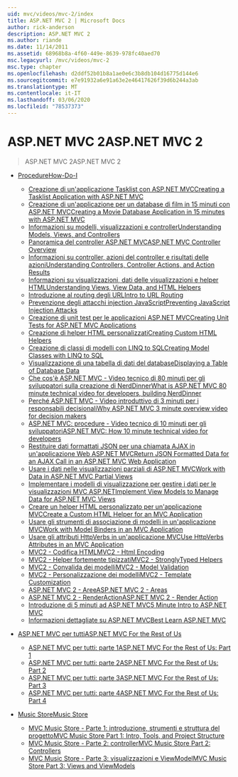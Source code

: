 ```yaml
---
uid: mvc/videos/mvc-2/index
title: ASP.NET MVC 2 | Microsoft Docs
author: rick-anderson
description: ASP.NET MVC 2
ms.author: riande
ms.date: 11/14/2011
ms.assetid: 68968b8a-4f60-449e-8639-978fc40aed70
msc.legacyurl: /mvc/videos/mvc-2
msc.type: chapter
ms.openlocfilehash: d2ddf52b01b8a1ae0e6c3b8db104d16775d144e6
ms.sourcegitcommit: e7e91932a6e91a63e2e46417626f39d6b244a3ab
ms.translationtype: MT
ms.contentlocale: it-IT
ms.lasthandoff: 03/06/2020
ms.locfileid: "78537373"
---
```

# <a name="aspnet-mvc-2"></a><span data-ttu-id="9e073-103">ASP.NET MVC 2</span><span class="sxs-lookup"><span data-stu-id="9e073-103">ASP.NET MVC 2</span></span>

> <span data-ttu-id="9e073-104">ASP.NET MVC 2</span><span class="sxs-lookup"><span data-stu-id="9e073-104">ASP.NET MVC 2</span></span>

- [<span data-ttu-id="9e073-105">Procedure</span><span class="sxs-lookup"><span data-stu-id="9e073-105">How-Do-I</span></span>](how-do-i/index.md)

    - [<span data-ttu-id="9e073-106">Creazione di un'applicazione Tasklist con ASP.NET MVC</span><span class="sxs-lookup"><span data-stu-id="9e073-106">Creating a Tasklist Application with ASP.NET MVC</span></span>](how-do-i/creating-a-tasklist-application-with-aspnet-mvc.md)
    - [<span data-ttu-id="9e073-107">Creazione di un'applicazione per un database di film in 15 minuti con ASP.NET MVC</span><span class="sxs-lookup"><span data-stu-id="9e073-107">Creating a Movie Database Application in 15 minutes with ASP.NET MVC</span></span>](how-do-i/creating-a-movie-database-application-in-15-minutes-with-aspnet-mvc.md)
    - [<span data-ttu-id="9e073-108">Informazioni su modelli, visualizzazioni e controller</span><span class="sxs-lookup"><span data-stu-id="9e073-108">Understanding Models, Views, and Controllers</span></span>](how-do-i/understanding-models-views-and-controllers.md)
    - [<span data-ttu-id="9e073-109">Panoramica del controller ASP.NET MVC</span><span class="sxs-lookup"><span data-stu-id="9e073-109">ASP.NET MVC Controller Overview</span></span>](how-do-i/aspnet-mvc-controller-overview.md)
    - [<span data-ttu-id="9e073-110">Informazioni su controller, azioni del controller e risultati delle azioni</span><span class="sxs-lookup"><span data-stu-id="9e073-110">Understanding Controllers, Controller Actions, and Action Results</span></span>](how-do-i/understanding-controllers-controller-actions-and-action-results.md)
    - [<span data-ttu-id="9e073-111">Informazioni su visualizzazioni, dati delle visualizzazioni e helper HTML</span><span class="sxs-lookup"><span data-stu-id="9e073-111">Understanding Views, View Data, and HTML Helpers</span></span>](how-do-i/understanding-views-view-data-and-html-helpers.md)
    - [<span data-ttu-id="9e073-112">Introduzione al routing degli URL</span><span class="sxs-lookup"><span data-stu-id="9e073-112">Intro to URL Routing</span></span>](how-do-i/an-introduction-to-url-routing.md)
    - [<span data-ttu-id="9e073-113">Prevenzione degli attacchi injection JavaScript</span><span class="sxs-lookup"><span data-stu-id="9e073-113">Preventing JavaScript Injection Attacks</span></span>](how-do-i/preventing-javascript-injection-attacks.md)
    - [<span data-ttu-id="9e073-114">Creazione di unit test per le applicazioni ASP.NET MVC</span><span class="sxs-lookup"><span data-stu-id="9e073-114">Creating Unit Tests for ASP.NET MVC Applications</span></span>](how-do-i/creating-unit-tests-for-aspnet-mvc-applications.md)
    - [<span data-ttu-id="9e073-115">Creazione di helper HTML personalizzati</span><span class="sxs-lookup"><span data-stu-id="9e073-115">Creating Custom HTML Helpers</span></span>](how-do-i/creating-custom-html-helpers.md)
    - [<span data-ttu-id="9e073-116">Creazione di classi di modelli con LINQ to SQL</span><span class="sxs-lookup"><span data-stu-id="9e073-116">Creating Model Classes with LINQ to SQL</span></span>](how-do-i/creating-model-classes-with-linq-to-sql.md)
    - [<span data-ttu-id="9e073-117">Visualizzazione di una tabella di dati del database</span><span class="sxs-lookup"><span data-stu-id="9e073-117">Displaying a Table of Database Data</span></span>](how-do-i/displaying-a-table-of-database-data.md)
    - [<span data-ttu-id="9e073-118">Che cos'è ASP.NET MVC - Video tecnico di 80 minuti per gli sviluppatori sulla creazione di NerdDinner</span><span class="sxs-lookup"><span data-stu-id="9e073-118">What is ASP.NET MVC 80 minute technical video for developers, building NerdDinner</span></span>](how-do-i/what-is-aspnet-mvc-80-minute-technical-video-for-developers-building-nerddinner.md)
    - [<span data-ttu-id="9e073-119">Perché ASP.NET MVC - Video introduttivo di 3 minuti per i responsabili decisionali</span><span class="sxs-lookup"><span data-stu-id="9e073-119">Why ASP.NET MVC 3 minute overview video for decision makers</span></span>](how-do-i/why-aspnet-mvc-3-minute-overview-video-for-decision-makers.md)
    - [<span data-ttu-id="9e073-120">ASP.NET MVC: procedure - Video tecnico di 10 minuti per gli sviluppatori</span><span class="sxs-lookup"><span data-stu-id="9e073-120">ASP.NET MVC: How 10 minute technical video for developers</span></span>](how-do-i/aspnet-mvc-how-10-minute-technical-video-for-developers.md)
    - [<span data-ttu-id="9e073-121">Restituire dati formattati JSON per una chiamata AJAX in un'applicazione Web ASP.NET MVC</span><span class="sxs-lookup"><span data-stu-id="9e073-121">Return JSON Formatted Data for an AJAX Call in an ASP.NET MVC Web Application</span></span>](how-do-i/how-do-i-return-json-formatted-data-for-an-ajax-call-in-an-aspnet-mvc-web-application.md)
    - [<span data-ttu-id="9e073-122">Usare i dati nelle visualizzazioni parziali di ASP.NET MVC</span><span class="sxs-lookup"><span data-stu-id="9e073-122">Work with Data in ASP.NET MVC Partial Views</span></span>](how-do-i/how-do-i-work-with-data-in-aspnet-mvc-partial-views.md)
    - [<span data-ttu-id="9e073-123">Implementare i modelli di visualizzazione per gestire i dati per le visualizzazioni MVC ASP.NET</span><span class="sxs-lookup"><span data-stu-id="9e073-123">Implement View Models to Manage Data for ASP.NET MVC Views</span></span>](how-do-i/how-do-i-implement-view-models-to-manage-data-for-aspnet-mvc-views.md)
    - [<span data-ttu-id="9e073-124">Creare un helper HTML personalizzato per un'applicazione MVC</span><span class="sxs-lookup"><span data-stu-id="9e073-124">Create a Custom HTML Helper for an MVC Application</span></span>](how-do-i/how-do-i-create-a-custom-html-helper-for-an-mvc-application.md)
    - [<span data-ttu-id="9e073-125">Usare gli strumenti di associazione di modelli in un'applicazione MVC</span><span class="sxs-lookup"><span data-stu-id="9e073-125">Work with Model Binders in an MVC Application</span></span>](how-do-i/how-do-i-work-with-model-binders-in-an-mvc-application.md)
    - [<span data-ttu-id="9e073-126">Usare gli attributi HttpVerbs in un'applicazione MVC</span><span class="sxs-lookup"><span data-stu-id="9e073-126">Use HttpVerbs Attributes in an MVC Application</span></span>](how-do-i/how-do-i-use-httpverbs-attributes-in-an-mvc-application.md)
    - [<span data-ttu-id="9e073-127">MVC2 - Codifica HTML</span><span class="sxs-lookup"><span data-stu-id="9e073-127">MVC2 - Html Encoding</span></span>](how-do-i/mvc2-html-encoding.md)
    - [<span data-ttu-id="9e073-128">MVC2 - Helper fortemente tipizzati</span><span class="sxs-lookup"><span data-stu-id="9e073-128">MVC2 - StronglyTyped Helpers</span></span>](how-do-i/mvc2-stronglytyped-helpers.md)
    - [<span data-ttu-id="9e073-129">MVC2 - Convalida dei modelli</span><span class="sxs-lookup"><span data-stu-id="9e073-129">MVC2 - Model Validation</span></span>](how-do-i/mvc2-model-validation.md)
    - [<span data-ttu-id="9e073-130">MVC2 - Personalizzazione dei modelli</span><span class="sxs-lookup"><span data-stu-id="9e073-130">MVC2 - Template Customization</span></span>](how-do-i/mvc2-template-customization.md)
    - [<span data-ttu-id="9e073-131">ASP.NET MVC 2 - Aree</span><span class="sxs-lookup"><span data-stu-id="9e073-131">ASP.NET MVC 2 - Areas</span></span>](how-do-i/aspnet-mvc-2-areas.md)
    - [<span data-ttu-id="9e073-132">ASP.NET MVC 2 - RenderAction</span><span class="sxs-lookup"><span data-stu-id="9e073-132">ASP.NET MVC 2 - Render Action</span></span>](how-do-i/aspnet-mvc-2-render-action.md)
    - [<span data-ttu-id="9e073-133">Introduzione di 5 minuti ad ASP.NET MVC</span><span class="sxs-lookup"><span data-stu-id="9e073-133">5 Minute Intro to ASP.NET MVC</span></span>](how-do-i/5-minute-introduction-to-aspnet-mvc.md)
    - [<span data-ttu-id="9e073-134">Informazioni dettagliate su ASP.NET MVC</span><span class="sxs-lookup"><span data-stu-id="9e073-134">Best Learn ASP.NET MVC</span></span>](how-do-i/how-to-best-learn-asp-net-mvc.md)
- [<span data-ttu-id="9e073-135">ASP.NET MVC per tutti</span><span class="sxs-lookup"><span data-stu-id="9e073-135">ASP.NET MVC For the Rest of Us</span></span>](aspnet-mvc-for-the-rest-of-us/index.md)

    - [<span data-ttu-id="9e073-136">ASP.NET MVC per tutti: parte 1</span><span class="sxs-lookup"><span data-stu-id="9e073-136">ASP.NET MVC For the Rest of Us: Part 1</span></span>](aspnet-mvc-for-the-rest-of-us/aspnet-mvc-for-the-rest-of-us-part-1.md)
    - [<span data-ttu-id="9e073-137">ASP.NET MVC per tutti: parte 2</span><span class="sxs-lookup"><span data-stu-id="9e073-137">ASP.NET MVC For the Rest of Us: Part 2</span></span>](aspnet-mvc-for-the-rest-of-us/aspnet-mvc-for-the-rest-of-us-part-2.md)
    - [<span data-ttu-id="9e073-138">ASP.NET MVC per tutti: parte 3</span><span class="sxs-lookup"><span data-stu-id="9e073-138">ASP.NET MVC For the Rest of Us: Part 3</span></span>](aspnet-mvc-for-the-rest-of-us/aspnet-mvc-for-the-rest-of-us-part-3.md)
    - [<span data-ttu-id="9e073-139">ASP.NET MVC per tutti: parte 4</span><span class="sxs-lookup"><span data-stu-id="9e073-139">ASP.NET MVC For the Rest of Us: Part 4</span></span>](aspnet-mvc-for-the-rest-of-us/aspnet-mvc-for-the-rest-of-us-part-4.md)
- [<span data-ttu-id="9e073-140">Music Store</span><span class="sxs-lookup"><span data-stu-id="9e073-140">Music Store</span></span>](music-store/index.md)

    - [<span data-ttu-id="9e073-141">MVC Music Store - Parte 1: introduzione, strumenti e struttura del progetto</span><span class="sxs-lookup"><span data-stu-id="9e073-141">MVC Music Store Part 1: Intro, Tools, and Project Structure</span></span>](music-store/mvc-music-store-part-1-intro-tools-and-project-structure.md)
    - [<span data-ttu-id="9e073-142">MVC Music Store - Parte 2: controller</span><span class="sxs-lookup"><span data-stu-id="9e073-142">MVC Music Store Part 2: Controllers</span></span>](music-store/mvc-music-store-part-2-controllers.md)
    - [<span data-ttu-id="9e073-143">MVC Music Store - Parte 3: visualizzazioni e ViewModel</span><span class="sxs-lookup"><span data-stu-id="9e073-143">MVC Music Store Part 3: Views and ViewModels</span></span>](music-store/mvc-music-store-part-3-views-and-viewmodels.md)
